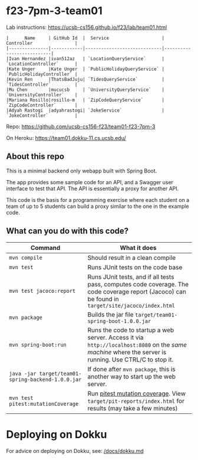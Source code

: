 # f23-7pm-3-team01

Lab instructions: <https://ucsb-cs156.github.io/f23/lab/team01.html>

```
|      Name     | GitHub Id  |  Service                    | Controller                |
|---------------|------------|-----------------------------|---------------------------| 
|Ivan Hernandez |ivan512az   | `LocationQueryService`      | `LocationController`      |   
|Kate Unger     |Kate Unger  | `PublicHolidayQueryService` | `PublicHolidayController` |   
|Kevin Ren      |ThatsBadJuju| `TidesQueryService`         | `TidesController`         |   
|Mu Chen        |mucucsb     | `UniversityQueryService`    | `UniversityController`    |
|Mariana Rosillo|rosillo-m   | `ZipCodeQueryService`       | `ZipCodeController`       |
|Adyah Rastogi  |adyahrastogi| `JokeService`               | `JokeController`          |

```

Repo: https://github.com/ucsb-cs156-f23/team01-f23-7pm-3

On Heroku: https://team01.dokku-11.cs.ucsb.edu/

## About this repo

This is a minimal backend only webapp built with Spring Boot.

The app provides some sample code for an API, and a Swagger user interface
to test that API.  The API is essentially a proxy for another API.

This code is the basis for a programming exercise where each student on a
team of up to 5 students can build a proxy similar to the one in the example code.

## What can you do with this code?

| Command | What it does   |
|----------|---------------------------------------|
| `mvn compile` | Should result in a clean compile |
| `mvn test` | Runs JUnit tests on the code base |
| `mvn test jacoco:report` | Runs JUnit tests, and if all tests pass, computes code coverage.  The code coverage report (Jacoco) can be found in `target/site/jacoco/index.html` |
| `mvn package` | Builds the jar file `target/team01-spring-boot-1.0.0.jar` |
| `mvn spring-boot:run` | Runs the code to startup a web server.  Access it via `http://localhost:8080` on the *same machine* where the server is running.  Use CTRL/C to stop it. |
| `java -jar target/team01-spring-backend-1.0.0.jar` | If done after `mvn package`, this is another way to start up the web server.|
| `mvn test pitest:mutationCoverage` | Run [pitest mutation coverage](https://pitest.org).  View `target/pit-reports/index.html` for results (may take a few minutes)|

# Deploying on Dokku

For advice on deploying on Dokku, see: [/docs/dokku.md](/docs/dokku.md)
